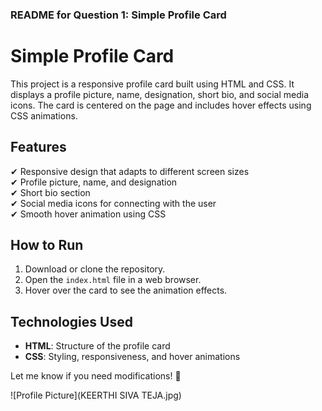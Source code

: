 
### **README for Question 1: Simple Profile Card**  

# **Simple Profile Card**  

This project is a responsive profile card built using HTML and CSS. It displays a profile picture, name, designation, short bio, and social media icons. The card is centered on the page and includes hover effects using CSS animations.  

## **Features**  
✔ Responsive design that adapts to different screen sizes  
✔ Profile picture, name, and designation  
✔ Short bio section  
✔ Social media icons for connecting with the user  
✔ Smooth hover animation using CSS  

## **How to Run**  
1. Download or clone the repository.  
2. Open the `index.html` file in a web browser.  
3. Hover over the card to see the animation effects.  

## **Technologies Used**  
- **HTML**: Structure of the profile card  
- **CSS**: Styling, responsiveness, and hover animations  

Let me know if you need modifications! 🚀

![Profile Picture](KEERTHI SIVA TEJA.jpg)
